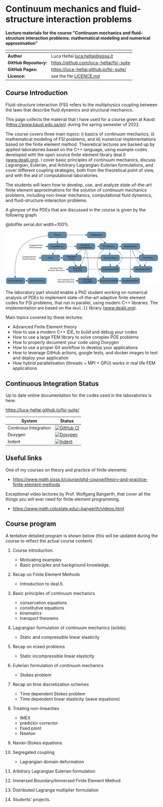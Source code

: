 # Continuum mechanics and fluid-structure interaction problems

**Lecture materials for the course "Continuum mechanics and fluid-structure
interaction problems: mathematical modeling and numerical approximation"**

|  <!-- --> | <!-- --> |
| -- | -- |
| **Author** | Luca Heltai <luca.heltai@sissa.it> |
| **GitHub Repository:** | https://github.com/luca-heltai/fsi-suite |
| **GitHub Pages:** | https://luca-heltai.github.io/fsi-suite/ |
| **Licence:** | see the file [LICENCE.md](./LICENCE.md) |

## Course Introduction

Fluid-structure interaction (FSI) refers to the multiphysics coupling between
the laws that describe fluid dynamics and structural mechanics. 

This page collects the material that I have used for a course given at Kaust
(https://www.kaust.edu.sa/en) during the spring semester of 2022. 

The course covers three main topics: i) basics of continuum mechanics, ii)
mathematical modeling of FSI problems, and iii) numerical implementations based
on the finite element method. Theoretical lectures are backed up by applied
laboratories based on the C++ language, using example codes developed with the
open source finite element library deal.II (www.dealii.org). I cover basic
principles of continuum mechanics, discuss Lagrangian, Eulerian, and Arbitrary
Lagrangian-Eulerian formulations, and cover different coupling strategies, both
from the theoretical point of view, and with the aid of computational
laboratories.

The students will learn how to develop, use, and analyze state-of-the-art
finite element approximations for the solution of continuum mechanics problems,
including non-linear mechanics, computational fluid dynamics, and
fluid-structure-interaction problems.

A glimpse of the PDEs that are discussed in the course is given by the following 
graph 

@dotfile serial.dot width=100%

![](./doc/dot_files/serial.svg)

The laboratory part should enable a PhD student working on numerical analysis
of PDEs to implement state-of-the-art adaptive finite element codes for FSI
problems, that run in parallel, using modern C++ libraries. The implementation
are based on the `deal.II` library (www.dealii.org).

Main topics covered by these lectures:

- Advanced Finite Element theory
- How to use a modern C++ IDE, to build and debug your codes
- How to use a large FEM library to solve complex PDE problems
- How to properly document your code using Doxygen
- How to use a proper Git workflow to develop your applications
- How to leverage GitHub actions, google tests, and docker images to test and deploy your application
- How hybrid parallelisation (threads + MPI + GPU) works in real life FEM applications

Continuous Integration Status
-----------------------------

Up to date online documentation for the codes used in the laboratories is here: 

https://luca-heltai.github.io/fsi-suite/

| System |  Status |
| ------ | ------- | 
| Continous Integration  | [![GitHub CI](https://github.com/luca-heltai/fsi-suite/actions/workflows/tests.yml/badge.svg)](https://github.com/luca-heltai/fsi-suite/actions/workflows/tests.yml)   |
| Doxygen  | [![Doxygen](https://github.com/luca-heltai/fsi-suite/actions/workflows/doxygen.yml/badge.svg)](https://github.com/luca-heltai/fsi-suite/actions/workflows/doxygen.yml) |
| Indent | [![Indent](https://github.com/luca-heltai/fsi-suite/actions/workflows/indentation.yml/badge.svg)](https://github.com/luca-heltai/fsi-suite/actions/workflows/indentation.yml) |


## Useful links

One of my courses on theory and practice of finite elements:
- https://www.math.sissa.it/course/phd-course/theory-and-practice-finite-element-methods

Exceptional video lectures by Prof. Wolfgang Bangerth, that cover all the
things you will ever need for finite element programming.

- https://www.math.colostate.edu/~bangerth/videos.html

## Course program

A tentative detailed program is shown below 
(this will be updated during the course to reflect the actual course content)

1. Course introduction. 
    - Motivating examples
    - Basic principles and background knowledge.

2. Recap on Finite Element Methods
    - Introduction to deal.II.

3. Basic principles of continuum mechanics 
    - conservation equations 
    - constitutive equations
    - kinematics
    - transport theorems

3. Lagrangian formulation of continuum mechanics (solids).
    - Static and compressible linear elasticity

4. Recap on mixed problems 
    - Static incompressible linear elasticity

5. Eulerian formulation of continuum mechanics
    - Stokes problem

6. Recap on time discretization schemes
    - Time dependent Stokes problem
    - Time dependent linear elasticity (wave equations)
    
7. Treating non-linearities 
    - IMEX
    - predictor corrector
    - fixed point
    - Newton
    
8. Navier-Stokes equations

9. Segregated coupling
    - Lagrangian domain deformation

10. Arbitrary Lagrangian Eulerian formulation

11. Immersed Boundary/Immersed Finite Element Method

12. Distributed Lagrange multiplier formulation

13. Students' projects.

